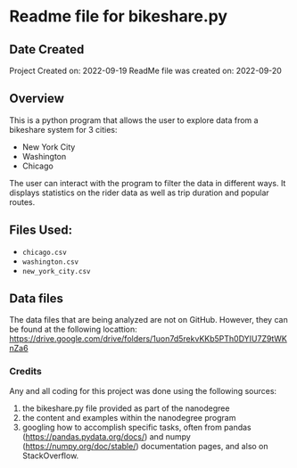 # Readme file for bikeshare.py

## Date Created
Project Created on: 2022-09-19
ReadMe file was created on: 2022-09-20

## Overview
This is a python program that allows the user to explore data from a bikeshare system for 3 cities:
- New York City
- Washington
- Chicago

The user can interact with the program to filter the data in different ways. It displays statistics on the rider data as well as trip duration and popular routes.

## Files Used:
- `chicago.csv`
- `washington.csv`
- `new_york_city.csv`

## Data files
The data files that are being analyzed are not on GitHub. However, they can be found at the following locattion:
https://drive.google.com/drive/folders/1uon7d5rekvKKb5PTh0DYIU7Z9tWKnZa6

### Credits
Any and all coding for this project was done using the following sources:
1. the bikeshare.py file provided as part of the nanodegree
2. the content and examples within the nanodegree program
3. googling how to accomplish specific tasks, often from pandas (https://pandas.pydata.org/docs/) and numpy (https://numpy.org/doc/stable/) documentation pages, and also on StackOverflow.

